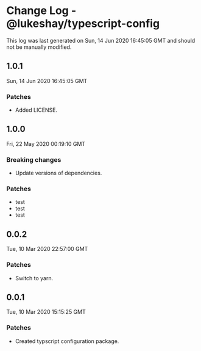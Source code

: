 # Change Log - @lukeshay/typescript-config

This log was last generated on Sun, 14 Jun 2020 16:45:05 GMT and should not be manually modified.

## 1.0.1
Sun, 14 Jun 2020 16:45:05 GMT

### Patches

- Added LICENSE.

## 1.0.0
Fri, 22 May 2020 00:19:10 GMT

### Breaking changes

- Update versions of dependencies.

### Patches

- test
- test
- test

## 0.0.2
Tue, 10 Mar 2020 22:57:00 GMT

### Patches

- Switch to yarn.

## 0.0.1
Tue, 10 Mar 2020 15:15:25 GMT

### Patches

- Created typscript configuration package.

